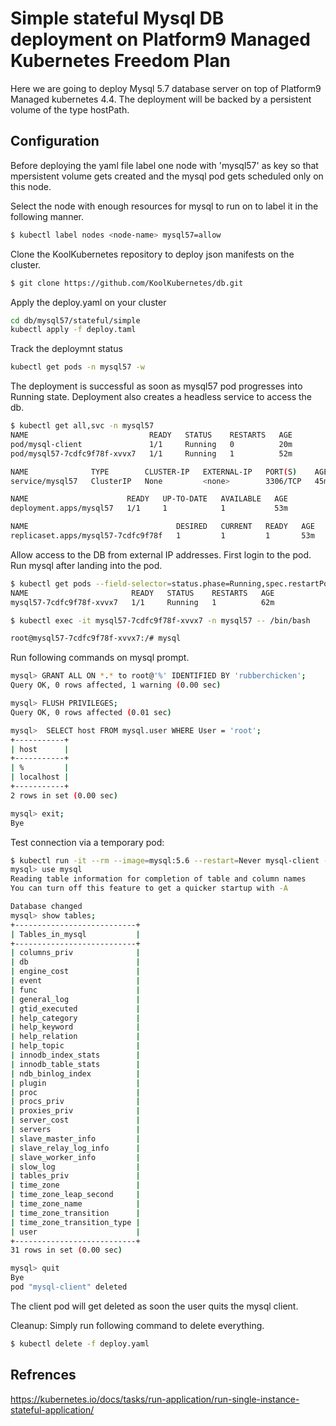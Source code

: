 # Simple stateful Mysql DB deployment on Platform9 Managed Kubernetes Freedom Plan


Here we are going to deploy Mysql 5.7 database server on top of Platform9 Managed kubernetes 4.4. The deployment will be backed by a persistent volume of the type hostPath.

## Configuration
Before deploying the yaml file label one node with 'mysql57' as key so that mpersistent volume gets created and the mysql pod gets scheduled only on this node.

Select the node with enough resources for mysql to run on to label it in the following manner. 

```bash
$ kubectl label nodes <node-name> mysql57=allow
```
Clone the KoolKubernetes repository to deploy json manifests on the cluster.

```bash
$ git clone https://github.com/KoolKubernetes/db.git
```
Apply the deploy.yaml on your cluster

```bash
cd db/mysql57/stateful/simple
kubectl apply -f deploy.taml
```

Track the deploymnt status
```bash
kubectl get pods -n mysql57 -w
```

The deployment is successful as soon as mysql57 pod progresses into Running state. Deployment also creates a headless service to access the db.
```bash
$ kubectl get all,svc -n mysql57
NAME                           READY   STATUS    RESTARTS   AGE
pod/mysql-client               1/1     Running   0          20m
pod/mysql57-7cdfc9f78f-xvvx7   1/1     Running   1          52m

NAME              TYPE        CLUSTER-IP   EXTERNAL-IP   PORT(S)    AGE
service/mysql57   ClusterIP   None         <none>        3306/TCP   45m

NAME                      READY   UP-TO-DATE   AVAILABLE   AGE
deployment.apps/mysql57   1/1     1            1           53m

NAME                                 DESIRED   CURRENT   READY   AGE
replicaset.apps/mysql57-7cdfc9f78f   1         1         1       53m
```

Allow access to the DB from external IP addresses. First login to the pod. Run mysql after landing into the pod.
```bash
$ kubectl get pods --field-selector=status.phase=Running,spec.restartPolicy=Always -n mysql57
NAME                       READY   STATUS    RESTARTS   AGE
mysql57-7cdfc9f78f-xvvx7   1/1     Running   1          62m

$ kubectl exec -it mysql57-7cdfc9f78f-xvvx7 -n mysql57 -- /bin/bash

root@mysql57-7cdfc9f78f-xvvx7:/# mysql
```

Run following commands on mysql prompt.

```bash
mysql> GRANT ALL ON *.* to root@'%' IDENTIFIED BY 'rubberchicken';
Query OK, 0 rows affected, 1 warning (0.00 sec)

mysql> FLUSH PRIVILEGES;
Query OK, 0 rows affected (0.01 sec)

mysql>  SELECT host FROM mysql.user WHERE User = 'root';
+-----------+
| host      |
+-----------+
| %         |
| localhost |
+-----------+
2 rows in set (0.00 sec)

mysql> exit;
Bye
```

Test connection via a temporary pod:
```bash
$ kubectl run -it --rm --image=mysql:5.6 --restart=Never mysql-client -n mysql57 -- mysql -h mysql57 -prubberchicken
mysql> use mysql
Reading table information for completion of table and column names
You can turn off this feature to get a quicker startup with -A

Database changed
mysql> show tables;
+---------------------------+
| Tables_in_mysql           |
+---------------------------+
| columns_priv              |
| db                        |
| engine_cost               |
| event                     |
| func                      |
| general_log               |
| gtid_executed             |
| help_category             |
| help_keyword              |
| help_relation             |
| help_topic                |
| innodb_index_stats        |
| innodb_table_stats        |
| ndb_binlog_index          |
| plugin                    |
| proc                      |
| procs_priv                |
| proxies_priv              |
| server_cost               |
| servers                   |
| slave_master_info         |
| slave_relay_log_info      |
| slave_worker_info         |
| slow_log                  |
| tables_priv               |
| time_zone                 |
| time_zone_leap_second     |
| time_zone_name            |
| time_zone_transition      |
| time_zone_transition_type |
| user                      |
+---------------------------+
31 rows in set (0.00 sec)

mysql> quit
Bye
pod "mysql-client" deleted
```

The client pod will get deleted as soon the user quits the mysql client.

Cleanup:
Simply run following command to delete everything.
```bash
$ kubectl delete -f deploy.yaml
```
## Refrences
https://kubernetes.io/docs/tasks/run-application/run-single-instance-stateful-application/




